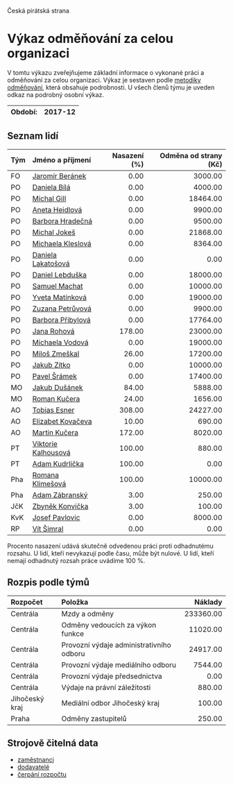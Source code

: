 Česká pirátská strana

Výkaz odměňování za celou organizaci
===========================

V tomtu výkazu zveřejňujeme základní informace o vykonané práci a odměňování
za celou organizaci. Výkaz je sestaven podle [metodiky odměňování][metodika],
která obsahuje podrobnosti. U všech členů týmu je uveden odkaz na podrobný osobní výkaz.

Období:                  | 2017-12
-----------------------  | --------------------


Seznam lidí
--------------

| Tým   | Jméno a příjmení                                                  |   Nasazení (%) |   Odměna od strany (Kč) |
|:------|:------------------------------------------------------------------|---------------:|------------------------:|
| FO    | [Jaromír Beránek](../../tymy/FO/2017/12/jaromir-beranek/)         |           0.00 |                 3000.00 |
| PO    | [Daniela Bílá](../../tymy/PO/2017/12/daniela-bila/)               |           0.00 |                 4000.00 |
| PO    | [Michal Gill](../../tymy/PO/2017/12/michal-gill/)                 |           0.00 |                18464.00 |
| PO    | [Aneta Heidlová](../../tymy/PO/2017/12/aneta-heidlova/)           |           0.00 |                 9900.00 |
| PO    | [Barbora Hradečná](../../tymy/PO/2017/12/barbora-hradecna/)       |           0.00 |                 9500.00 |
| PO    | [Michal Jokeš](../../tymy/PO/2017/12/michal-jokes/)               |           0.00 |                21868.00 |
| PO    | [Michaela Kleslová](../../tymy/PO/2017/12/michaela-kleslova/)     |           0.00 |                 8364.00 |
| PO    | [Daniela Lakatošová](../../tymy/PO/2017/12/daniela-lakatosova/)   |           0.00 |                    0.00 |
| PO    | [Daniel Lebduška](../../tymy/PO/2017/12/daniel-lebduska/)         |           0.00 |                18000.00 |
| PO    | [Samuel Machat](../../tymy/PO/2017/12/samuel-machat/)             |           0.00 |                10000.00 |
| PO    | [Yveta Matínková](../../tymy/PO/2017/12/yveta-matinkova/)         |           0.00 |                19000.00 |
| PO    | [Zuzana Petrůvová](../../tymy/PO/2017/12/zuzana-petruvova/)       |           0.00 |                 9900.00 |
| PO    | [Barbora Přibylová](../../tymy/PO/2017/12/barbora-pribylova/)     |           0.00 |                17764.00 |
| PO    | [Jana Rohová](../../tymy/PO/2017/12/jana-rohova/)                 |         178.00 |                23000.00 |
| PO    | [Michaela Vodová](../../tymy/PO/2017/12/michaela-vodova/)         |           0.00 |                19000.00 |
| PO    | [Miloš Zmeškal](../../tymy/PO/2017/12/milos-zmeskal/)             |          26.00 |                17200.00 |
| PO    | [Jakub Zítko](../../tymy/PO/2017/12/jakub-zitko/)                 |           0.00 |                10000.00 |
| PO    | [Pavel Šrámek](../../tymy/PO/2017/12/pavel-sramek/)               |           0.00 |                17400.00 |
| MO    | [Jakub Dušánek](../../tymy/MO/2017/12/jakub-dusanek/)             |          84.00 |                 5888.00 |
| MO    | [Roman Kučera](../../tymy/MO/2017/12/roman-kucera/)               |          24.00 |                 1656.00 |
| AO    | [Tobias Esner](../../tymy/AO/2017/12/tobias-esner/)               |         308.00 |                24227.00 |
| AO    | [Elizabet Kovačeva](../../tymy/AO/2017/12/elizabet-kovaceva/)     |          10.00 |                  690.00 |
| AO    | [Martin Kučera](../../tymy/AO/2017/12/martin-kucera/)             |         172.00 |                 8020.00 |
| PT    | [Viktorie Kalhousová](../../tymy/PT/2017/12/viktorie-kalhousova/) |         100.00 |                  880.00 |
| PT    | [Adam Kudrlička](../../tymy/PT/2017/12/adam-kudrlicka/)           |         100.00 |                    0.00 |
| Pha   | [Romana Klimešová](../../tymy/Pha/2017/12/romana-klimesova/)      |         100.00 |                10000.00 |
| Pha   | [Adam Zábranský](../../tymy/Pha/2017/12/adam-zabransky/)          |           3.00 |                  250.00 |
| JčK   | [Zbyněk Konvička](../../tymy/JčK/2017/12/zbynek-konvicka/)        |           3.00 |                  100.00 |
| KvK   | [Josef Pavlovic](../../tymy/KvK/2017/12/josef-pavlovic/)          |           0.00 |                 8000.00 |
| RP    | [Vít Šimral](../../tymy/RP/2017/12/vit-simral/)                   |           0.00 |                    0.00 |

Procento nasazení udává skutečně odvedenou práci proti odhadnutému rozsahu. 
U lidí, kteří nevykazují podle času, může být nulové. U lidí, kteří nemají odhadnutý rozsah
práce uvádíme 100 %.

Rozpis podle týmů
-----------------

| Rozpočet       | Položka                                  |   Náklady |
|:---------------|:-----------------------------------------|----------:|
| Centrála       | Mzdy a odměny                            | 233360.00 |
| Centrála       | Odměny vedoucích za výkon funkce         |  11020.00 |
| Centrála       | Provozní výdaje administrativního odboru |  24917.00 |
| Centrála       | Provozní výdaje mediálního odboru        |   7544.00 |
| Centrála       | Provozní výdaje předsednictva            |      0.00 |
| Centrála       | Výdaje na právní záležitosti             |    880.00 |
| Jihočeský kraj | Mediální odbor Jihočeský kraj            |    100.00 |
| Praha          | Odměny zastupitelů                       |    250.00 |

Strojově čitelná data
-------------------

* [zaměstnanci](zamestnanci.tsv)
* [dodavatelé](dodavatele.tsv)
* [čerpání rozpočtu](cerpani_rozpoctu.tsv)

[metodika]: https://redmine.pirati.cz/projects/po/wiki/Odmenovani
